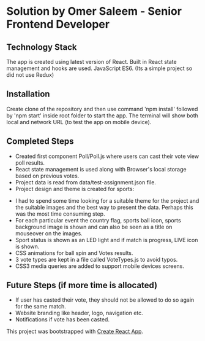 # Solution by Omer Saleem - Senior Frontend Developer

## Technology Stack
The app is created using latest version of React. Built in React state management and hooks are used.
JavaScript ES6.
(Its a simple project so did not use Redux)

## Installation 
Create clone of the repository and then use command 'npm install' followed by 'npm start' inside root folder to start the app.
The terminal will show both local and network URL (to test the app on mobile device).

## Completed Steps
- Created first component Poll/Poll.js where users can cast their vote view poll results.
- React state management is used along with Browser's local storage based on previous votes.
- Project data is read from data/test-assignment.json file.
- Project design and theme is created for sports:
* I had to spend some time looking for a suitable theme for the project and the suitable images and the best way to present the data. Perhaps this was the most time consuming step.
* For each particular event the country flag, sports ball icon, sports background image is shown and can also be seen as a title on mouseover on the images.
* Sport status is shown as an LED light and if match is progress, LIVE icon is shown.
* CSS animations for ball spin and Votes results.
* 3 vote types are kept in a file called VoteTypes.js to avoid typos.
* CSS3 media queries are added to support mobile devices screens.

## Future Steps (if more time is allocated)
- If user has casted their vote, they should not be allowed to do so again for the same match.
- Website branding like header, logo, navigation etc.
- Notifications if vote has been casted.


This project was bootstrapped with [Create React App](https://github.com/facebook/create-react-app).


